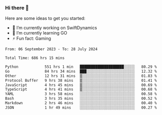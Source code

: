 ### Hi there 👋

Here are some ideas to get you started:

- 🔭 I’m currently working on SwiftDynamics
- 🌱 I’m currently learning GO
-  ⚡ Fun fact: Gaming
  
  <!--
- 👯 I’m looking to collaborate on ...
- 🤔 I’m looking for help with ...
- 💬 Ask me about ...
- 📫 How to reach me: ...
- 😄 Pronouns: ...
-->

<!--START_SECTION:waka-->

```txt
From: 06 September 2023 - To: 28 July 2024

Total Time: 686 hrs 15 mins

Python            551 hrs 1 min   ████████████████████░░░░░   80.29 %
Go                84 hrs 34 mins  ███░░░░░░░░░░░░░░░░░░░░░░   12.32 %
Other             12 hrs 31 mins  ▒░░░░░░░░░░░░░░░░░░░░░░░░   01.83 %
Protocol Buffer   9 hrs 38 mins   ▒░░░░░░░░░░░░░░░░░░░░░░░░   01.41 %
JavaScript        4 hrs 45 mins   ▒░░░░░░░░░░░░░░░░░░░░░░░░   00.69 %
TypeScript        4 hrs 41 mins   ▒░░░░░░░░░░░░░░░░░░░░░░░░   00.68 %
YAML              3 hrs 58 mins   ░░░░░░░░░░░░░░░░░░░░░░░░░   00.58 %
Bash              3 hrs 35 mins   ░░░░░░░░░░░░░░░░░░░░░░░░░   00.52 %
Markdown          2 hrs 46 mins   ░░░░░░░░░░░░░░░░░░░░░░░░░   00.40 %
JSON              1 hr 49 mins    ░░░░░░░░░░░░░░░░░░░░░░░░░   00.27 %
```

<!--END_SECTION:waka-->
